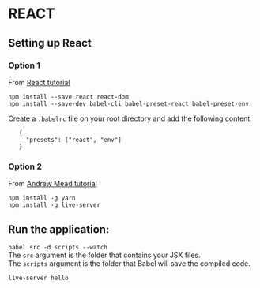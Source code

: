 # REACT

## Setting up React
 
 ### Option 1
 From [React tutorial](https://reactjs.org/docs/add-react-to-an-existing-app.html#installing-react)
 ```
 npm install --save react react-dom
 npm install --save-dev babel-cli babel-preset-react babel-preset-env

 ```

 Create a `.babelrc` file on your root directory and add the following content:
 ``` 
	{
	  "presets": ["react", "env"]
	}
 ```

 ### Option 2
 From [Andrew Mead tutorial](https://www.udemy.com/react-2nd-edition/learn/v4/content)
 ```
 npm install -g yarn
 npm install -g live-server
 ```

 ## Run the application:
 `babel src -d scripts --watch`  
 The `src` argument is the folder that contains your JSX files.  
 The `scripts` argument is the folder that Babel will save the compiled code.

 `live-server hello`
